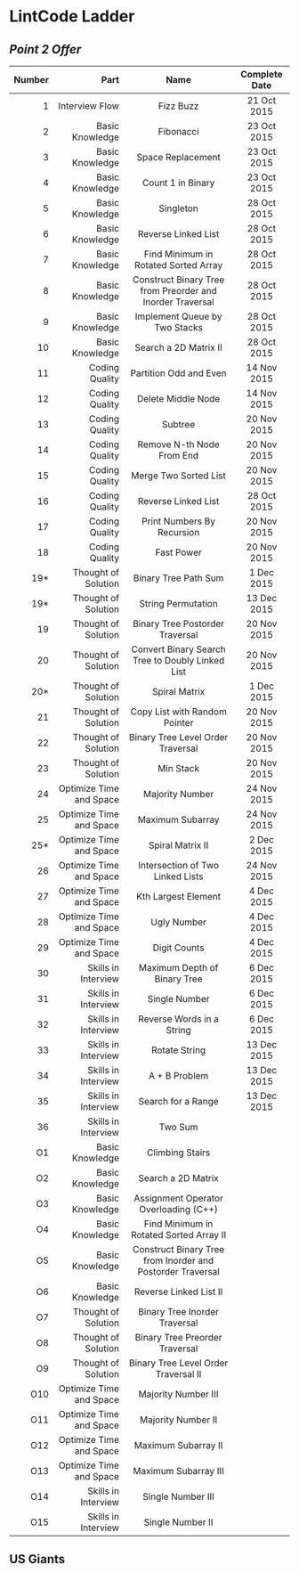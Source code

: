 # LintCode Ladder

## _Point 2 Offer_

| Number | Part | Name | Complete Date |
| ------:| ----:|:----:|:-------------:|
| 1 | Interview Flow | Fizz Buzz | 21 Oct 2015 |
| 2 | Basic Knowledge | Fibonacci | 23 Oct 2015 |
| 3 | Basic Knowledge | Space Replacement | 23 Oct 2015 |
| 4 | Basic Knowledge | Count 1 in Binary | 23 Oct 2015 |
| 5 | Basic Knowledge | Singleton | 28 Oct 2015 |
| 6 | Basic Knowledge | Reverse Linked List | 28 Oct 2015 |
| 7 | Basic Knowledge | Find Minimum in Rotated Sorted Array | 28 Oct 2015 |
| 8 | Basic Knowledge | Construct Binary Tree from Preorder and Inorder Traversal | 28 Oct 2015 |
| 9 | Basic Knowledge | Implement Queue by Two Stacks | 28 Oct 2015 |
| 10| Basic Knowledge | Search a 2D Matrix II | 28 Oct 2015 |
| 11| Coding Quality | Partition Odd and Even | 14 Nov 2015 |
| 12| Coding Quality | Delete Middle Node | 14 Nov 2015 |
| 13| Coding Quality | Subtree | 20 Nov 2015 |
| 14| Coding Quality | Remove N-th Node From End | 20 Nov 2015 |
| 15| Coding Quality | Merge Two Sorted List | 20 Nov 2015 |
| 16| Coding Quality | Reverse Linked List | 28 Oct 2015 |
| 17| Coding Quality | Print Numbers By Recursion | 20 Nov 2015 |
| 18| Coding Quality | Fast Power | 20 Nov 2015 |
|19*| Thought of Solution | Binary Tree Path Sum | 1 Dec 2015 |
|19*| Thought of Solution | String Permutation | 13 Dec 2015 |
| 19| Thought of Solution | Binary Tree Postorder Traversal | 20 Nov 2015 |
| 20| Thought of Solution | Convert Binary Search Tree to Doubly Linked List | 20 Nov 2015 |
|20*| Thought of Solution | Spiral Matrix | 1 Dec 2015 |
| 21| Thought of Solution | Copy List with Random Pointer | 20 Nov 2015 |
| 22| Thought of Solution | Binary Tree Level Order Traversal | 20 Nov 2015 |
| 23| Thought of Solution | Min Stack | 20 Nov 2015 |
| 24| Optimize Time and Space | Majority Number | 24 Nov 2015 |
| 25| Optimize Time and Space | Maximum Subarray | 24 Nov 2015 |
|25*| Optimize Time and Space | Spiral Matrix II | 2 Dec 2015 |
| 26| Optimize Time and Space | Intersection of Two Linked Lists | 24 Nov 2015 |
| 27| Optimize Time and Space | Kth Largest Element | 4 Dec 2015 |
| 28| Optimize Time and Space | Ugly Number | 4 Dec 2015 |
| 29| Optimize Time and Space | Digit Counts | 4 Dec 2015 |
| 30| Skills in Interview | Maximum Depth of Binary Tree | 6 Dec 2015 |
| 31| Skills in Interview | Single Number | 6 Dec 2015 |
| 32| Skills in Interview | Reverse Words in a String | 6 Dec 2015 |
| 33| Skills in Interview | Rotate String | 13 Dec 2015 |
| 34| Skills in Interview | A + B Problem | 13 Dec 2015 |
| 35| Skills in Interview | Search for a Range | 13 Dec 2015 |
| 36| Skills in Interview | Two Sum | |
|O1 | Basic Knowledge | Climbing Stairs | |
|O2 | Basic Knowledge | Search a 2D Matrix | |
|O3 | Basic Knowledge | Assignment Operator Overloading (C++) | |
|O4 | Basic Knowledge | Find Minimum in Rotated Sorted Array II | |
|O5 | Basic Knowledge | Construct Binary Tree from Inorder and Postorder Traversal | |
|O6 | Basic Knowledge | Reverse Linked List II | |
|O7 | Thought of Solution | Binary Tree Inorder Traversal | |
|O8 | Thought of Solution | Binary Tree Preorder Traversal | |
|O9 | Thought of Solution | Binary Tree Level Order Traversal II | |
|O10| Optimize Time and Space | Majority Number III | |
|O11| Optimize Time and Space | Majority Number II | |
|O12| Optimize Time and Space | Maximum Subarray II | |
|O13| Optimize Time and Space | Maximum Subarray III | |
|O14| Skills in Interview | Single Number III | |
|O15| Skills in Interview | Single Number II | |

## US Giants
